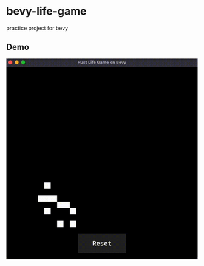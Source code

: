 # bevy-life-game
practice project for bevy

## Demo

![demo](https://github.com/KatzMatz/bevy-life-game/blob/main/demo.gif?raw=true)